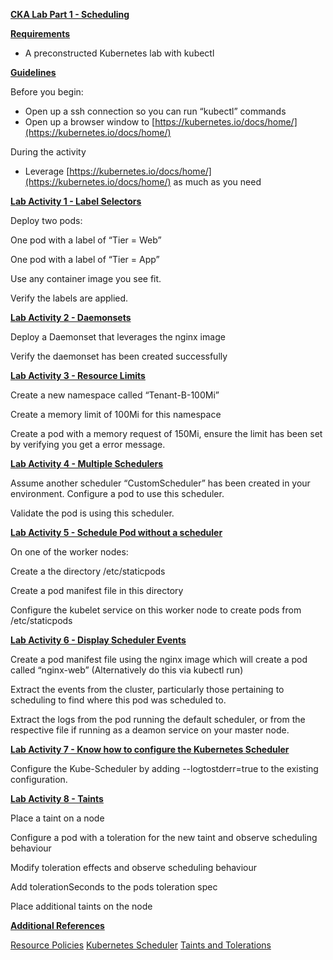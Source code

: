 

**<span style="text-decoration:underline;">CKA Lab Part 1 - Scheduling</span>**

**<span style="text-decoration:underline;">Requirements</span>**



*   A preconstructed Kubernetes lab with kubectl

**<span style="text-decoration:underline;">Guidelines</span>**

Before you begin:



*   Open up a ssh connection so you can run “kubectl” commands
*   Open up a browser window to [https://kubernetes.io/docs/home/](https://kubernetes.io/docs/home/)

During the activity



*   Leverage [https://kubernetes.io/docs/home/](https://kubernetes.io/docs/home/) as much as you need

**<span style="text-decoration:underline;">Lab Activity 1 - Label Selectors</span>**

Deploy two pods:

One pod with a label of “Tier = Web”

One pod with a label of “Tier = App”

Use any container image you see fit.

Verify the labels are applied.

**<span style="text-decoration:underline;">Lab Activity 2 - Daemonsets</span>**

Deploy a Daemonset that leverages the nginx image

Verify the daemonset has been created successfully

**<span style="text-decoration:underline;">Lab Activity 3 - Resource Limits</span>**

Create a new namespace called “Tenant-B-100Mi”

Create a memory limit of 100Mi for this namespace

Create a pod with a memory request of 150Mi, ensure the limit has been set by verifying you get a error message.

 **<span style="text-decoration:underline;">Lab Activity 4 - Multiple Schedulers</span>**

Assume another scheduler “CustomScheduler” has been created in your environment. Configure a pod to use this scheduler.

Validate the pod is using this scheduler.

**<span style="text-decoration:underline;">Lab Activity 5 - Schedule Pod without a scheduler</span>**

On one of the worker nodes:

Create a the directory /etc/staticpods

Create a pod manifest file in this directory

Configure the kubelet service on this worker node to create pods from /etc/staticpods

**<span style="text-decoration:underline;">Lab Activity 6 - Display Scheduler Events</span>**

Create a pod manifest file using the nginx image which will create a pod called “nginx-web” (Alternatively do this via kubectl run)

Extract the events from the cluster, particularly those pertaining to scheduling to find where this pod was scheduled to.

Extract the logs from the pod running the default scheduler, or from the respective file if running as a deamon service on your master node.

**<span style="text-decoration:underline;">Lab Activity 7 - Know how to configure the Kubernetes Scheduler</span>**

Configure the Kube-Scheduler by adding --logtostderr=true to the existing configuration.

**<span style="text-decoration:underline;">Lab Activity 8 - Taints</span>**

Place a taint on a node

Configure a pod with a toleration for the new taint and observe scheduling behaviour

Modify toleration effects and observe scheduling behaviour

Add tolerationSeconds to the pods toleration spec

Place additional taints on the node 

**<span style="text-decoration:underline;">Additional References</span>**

[Resource Policies](https://kubernetes.io/docs/concepts/policy)
[Kubernetes Scheduler](https://kubernetes.io/docs/concepts/scheduling/kube-scheduler/)
[Taints and Tolerations](https://kubernetes.io/docs/concepts/configuration/taint-and-toleration/)